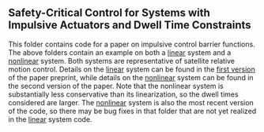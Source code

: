## Safety-Critical Control for Systems with Impulsive Actuators and Dwell Time Constraints

This folder contains code for a paper on impulsive control barrier functions. The above folders contain an example on both a [linear](Linear) system and a [nonlinear](Nonlinear) system. Both systems are representative of satellite relative motion control. Details on the [linear](Linear) system can be found in the [first version](https://arxiv.org/abs/2303.10243v1) of the paper preprint, while details on the [nonlinear](Nonlinear) system can be found in the second version of the paper. Note that the nonlinear system is substantially less conservative than its linearization, so the dwell times considered are larger. The [nonlinear](Nonlinear) system is also the most recent version of the code, so there may be bug fixes in that folder that are not yet realized in the [linear](Linear) system code.